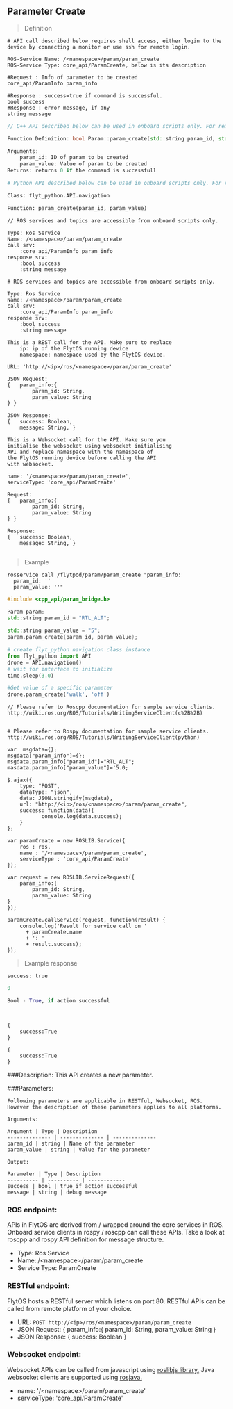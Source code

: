 ## Parameter Create


> Definition

```shell
# API call described below requires shell access, either login to the device by connecting a monitor or use ssh for remote login.

ROS-Service Name: /<namespace>/param/param_create
ROS-Service Type: core_api/ParamCreate, below is its description

#Request : Info of parameter to be created
core_api/ParamInfo param_info

#Response : success=true if command is successful.  
bool success
#Response : error message, if any
string message
```

```cpp
// C++ API described below can be used in onboard scripts only. For remote scripts you can use http client libraries to call FlytOS REST endpoints from C++.

Function Definition: bool Param::param_create(std::string param_id, std::string param_value)

Arguments:
    param_id: ID of param to be created
    param_value: Value of param to be created
Returns: returns 0 if the command is successfull
```

```python
# Python API described below can be used in onboard scripts only. For remote scripts you can use http client libraries to call FlytOS REST endpoints from Python.

Class: flyt_python.API.navigation

Function: param_create(param_id, param_value)
```

```cpp--ros
// ROS services and topics are accessible from onboard scripts only.

Type: Ros Service
Name: /<namespace>/param/param_create
call srv:
    :core_api/ParamInfo param_info
response srv: 
    :bool success
    :string message
```

```python--ros
# ROS services and topics are accessible from onboard scripts only.

Type: Ros Service
Name: /<namespace>/param/param_create
call srv:
    :core_api/ParamInfo param_info
response srv: 
    :bool success
    :string message

```

```javascript--REST
This is a REST call for the API. Make sure to replace 
    ip: ip of the FlytOS running device
    namespace: namespace used by the FlytOS device.

URL: 'http://<ip>/ros/<namespace>/param/param_create'

JSON Request:
{   param_info:{
        param_id: String,
        param_value: String
} }

JSON Response:
{   success: Boolean,
    message: String, }

```

```javascript--Websocket
This is a Websocket call for the API. Make sure you 
initialise the websocket using websocket initialising 
API and replace namespace with the namespace of 
the FlytOS running device before calling the API 
with websocket.

name: '/<namespace>/param/param_create',
serviceType: 'core_api/ParamCreate'

Request:
{   param_info:{
        param_id: String,
        param_value: String
} }

Response:
{   success: Boolean,
    message: String, }


```


> Example

```shell
rosservice call /flytpod/param/param_create "param_info:
  param_id: ''
  param_value: ''" 

```

```cpp
#include <cpp_api/param_bridge.h>

Param param;
std::string param_id = "RTL_ALT"; 

std::string param_value = "5";
param.param_create(param_id, param_value);
```

```python
# create flyt_python navigation class instance
from flyt_python import API
drone = API.navigation()
# wait for interface to initialize
time.sleep(3.0)

#Get value of a specific parameter
drone.param_create('walk', 'off')
```

```cpp--ros
// Please refer to Roscpp documentation for sample service clients. http://wiki.ros.org/ROS/Tutorials/WritingServiceClient(c%2B%2B)
```

```python--ros

# Please refer to Rospy documentation for sample service clients. http://wiki.ros.org/ROS/Tutorials/WritingServiceClient(python)

```

```javascript--REST
var  msgdata={};
msgdata["param_info"]={};
msgdata.param_info["param_id"]="RTL_ALT";
masdata.param_info["param_value"]='5.0;

$.ajax({
    type: "POST",
    dataType: "json",
    data: JSON.stringify(msgdata),
    url: "http://<ip>/ros/<namespace>/param/param_create",  
    success: function(data){
           console.log(data.success);
    }
};

```

```javascript--Websocket
var paramCreate = new ROSLIB.Service({
    ros : ros,
    name : '/<namespace>/param/param_create',
    serviceType : 'core_api/ParamCreate'
});

var request = new ROSLIB.ServiceRequest({
    param_info:{
        param_id: String,
        param_value: String
}
});

paramCreate.callService(request, function(result) {
    console.log('Result for service call on '
      + paramCreate.name
      + ': '
      + result.success);
});
```


> Example response

```shell
success: true
```

```cpp
0
```

```python
Bool - True, if action successful
```

```cpp--ros
```

```python--ros
```

```javascript--REST
{
    success:True
}

```

```javascript--Websocket
{
    success:True
}

```





###Description:
This API creates a new parameter.

###Parameters:
    
    Following parameters are applicable in RESTful, Websocket, ROS. However the description of these parameters applies to all platforms. 
    
    Arguments:
    
    Argument | Type | Description
    -------------- | -------------- | --------------
    param_id | string | Name of the parameter
    param_value | string | Value for the parameter
    
    Output:
    
    Parameter | Type | Description
    ---------- | ---------- | ------------
    success | bool | true if action successful
    message | string | debug message

### ROS endpoint:
APIs in FlytOS are derived from / wrapped around the core services in ROS. Onboard service clients in rospy / roscpp can call these APIs. Take a look at roscpp and rospy API definition for message structure. 

* Type: Ros Service</br> 
* Name: /\<namespace\>/param/param_create</br>
* Service Type: ParamCreate

### RESTful endpoint:
FlytOS hosts a RESTful server which listens on port 80. RESTful APIs can be called from remote platform of your choice.

* URL: ``POST http://<ip>/ros/<namespace>/param/param_create``
* JSON Request:
{
    param_info:{
        param_id: String,
        param_value: String
}
* JSON Response:
{
    success: Boolean
}


### Websocket endpoint:
Websocket APIs can be called from javascript using  [roslibjs library.](https://github.com/RobotWebTools/roslibjs) 
Java websocket clients are supported using [rosjava.](http://wiki.ros.org/rosjava)

* name: '/\<namespace\>/param/param_create'</br>
* serviceType: 'core_api/ParamCreate'


<!-- ### API usage information:
Note: You can either set body_frame or relative flag. If both are set, body_frame takes precedence.

Tip: Asynchronous mode - The API call would return as soon as the command has been sent to the autopilot, irrespective of whether the vehicle has reached the given setpoint or not.

Tip: Synchronous mode - The API call would wait for the function to return, which happens when either the position setpoint is reached or timeout=30secs is over.

 -->
